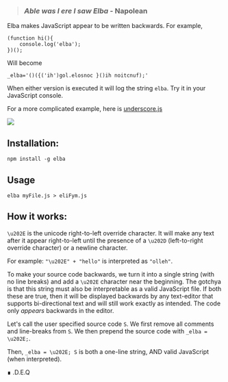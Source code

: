> ### *Able was I ere I saw Elba* - Napolean

Elba makes JavaScript appear to be written backwards. For example,

```
(function hi(){
    console.log('elba');
})();
```

Will become

```
_elba='‮';(function hi(){ console.log('hi')})()
```

When either version is executed it will log the string `elba`. Try it in your JavaScript console.

For a more complicated example, here is [underscore.js](https://gist.githubusercontent.com/dmvaldman/8238a65a460ffea046888c1872db66f5/raw/cd70b743086164b8db0fa2c3cc9ef0b13f3b3fc7/erocsrednu.js)

<img src="http://i.imgur.com/yZxfEx3.png">

## Installation:

```
npm install -g elba
```

## Usage

```
elba myFile.js > eliFym.js
```

## How it works:

`\u202E` is the unicode right-to-left override character.
It will make any text after it appear right-to-left until the presence of
a `\u202D` (left-to-right override character) or a newline character.

For example: `"\u202E" + "hello"` is interpreted as `"olleh"`.

To make your source code backwards, we turn it into a single string (with no line breaks) and add a `\u202E` character
near the beginning. The gotchya is that this string must also be interpretable as a valid JavaScript file.
If both these are true, then it will be displayed backwards by any text-editor that supports
bi-directional text and will still work exactly as intended. The code only _appears_ backwards in the editor.

Let's call the user specified source code `S`. We first remove all comments and line-breaks from `S`. We then prepend the source code with
`_elba = \u202E;`.

Then, `_elba = \u202E; S` is both a one-line string, AND valid JavaScript (when interpreted).

∎ .D.E.Q

